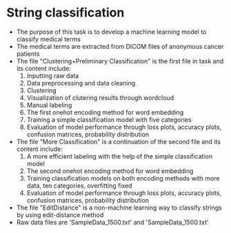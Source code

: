 # String classification
- The purpose of this task is to develop a machine learning model to classify medical terms 
- The medical terms are extracted from DICOM files of anonymous cancer patients 
- The file "Clustering+Preliminary Classification" is the first file in task and its content include: 
  1. Inputting raw data
  2. Data preprocessing and data cleaning
  3. Clustering
  4. Visualization of clutering results through wordcloud
  5. Manual labeling
  6. The first onehot encoding method for word embedding
  7. Training a simple classification model with five categories
  8. Evaluation of model performance through loss plots, accuracy plots, confusion matrices, probability distribution
- The file "More Classification" is a continuation of the second file and its content include:
  1. A more efficient labeling with the help of the simple classification model
  2. The second onehot encoding method for word embedding
  3. Training classification models on both encoding methods with more data, ten categories, overfitting fixed
  4. Evaluation of model performance through loss plots, accuracy plots, confusion matrices, probability distribution
- The file "EditDistance" is a non-machine learning way to classify strings by using edit-distance method
- Raw data files are 'SampleData_1500.txt' and 'SampleData_1500.txt'
